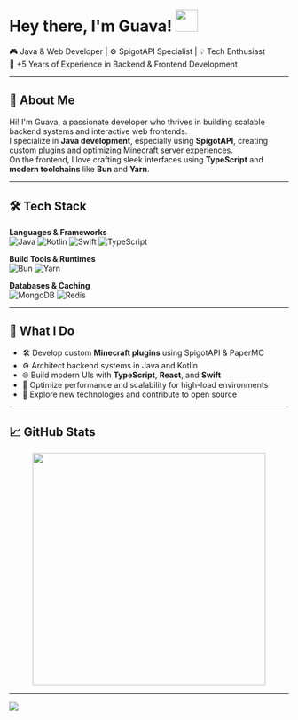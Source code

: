 # Hey there, I'm Guava! <img height="40" src="https://raw.githubusercontent.com/innng/innng/master/assets/kyubey.gif"/>

🎮 Java & Web Developer | ⚙️ SpigotAPI Specialist | 💡 Tech Enthusiast  
💼 +5 Years of Experience in Backend & Frontend Development  

---

## 🧠 About Me

Hi! I'm Guava, a passionate developer who thrives in building scalable backend systems and interactive web frontends.  
I specialize in **Java development**, especially using **SpigotAPI**, creating custom plugins and optimizing Minecraft server experiences.  
On the frontend, I love crafting sleek interfaces using **TypeScript** and **modern toolchains** like **Bun** and **Yarn**.

---

## 🛠️ Tech Stack

**Languages & Frameworks**  
![Java](https://img.shields.io/badge/java-%23ED8B00.svg?style=for-the-badge&logo=openjdk&logoColor=white) 
![Kotlin](https://img.shields.io/badge/kotlin-%237F52FF.svg?style=for-the-badge&logo=kotlin&logoColor=white) 
![Swift](https://img.shields.io/badge/swift-F54A2A?style=for-the-badge&logo=swift&logoColor=white) 
![TypeScript](https://img.shields.io/badge/typescript-%23007ACC.svg?style=for-the-badge&logo=typescript&logoColor=white) 

**Build Tools & Runtimes**  
![Bun](https://img.shields.io/badge/Bun-%23000000.svg?style=for-the-badge&logo=bun&logoColor=white) 
![Yarn](https://img.shields.io/badge/yarn-%232C8EBB.svg?style=for-the-badge&logo=yarn&logoColor=white) 

**Databases & Caching**  
![MongoDB](https://img.shields.io/badge/MongoDB-%234ea94b.svg?style=for-the-badge&logo=mongodb&logoColor=white) 
![Redis](https://img.shields.io/badge/redis-%23DD0031.svg?style=for-the-badge&logo=redis&logoColor=white)

---

## 🧩 What I Do

- 🛠️ Develop custom **Minecraft plugins** using SpigotAPI & PaperMC  
- ⚙️ Architect backend systems in Java and Kotlin  
- 🌐 Build modern UIs with **TypeScript**, **React**, and **Swift**  
- 🚀 Optimize performance and scalability for high-load environments  
- 🧪 Explore new technologies and contribute to open source

---

## 📈 GitHub Stats

<p align="center">
  <img src="https://nirzak-streak-stats.vercel.app/?user=GuayabitaDev&theme=dark&hide_border=true" width="420"/>
</p>

---

[![](https://visitcount.itsvg.in/api?id=GuayabitaDev&icon=0&color=0)](https://visitcount.itsvg.in)

